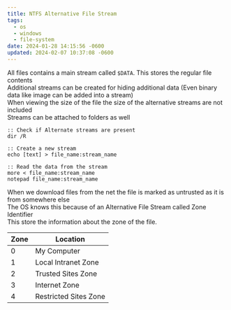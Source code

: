 ```yaml
---
title: NTFS Alternative File Stream
tags:
  - os
  - windows
  - file-system
date: 2024-01-28 14:15:56 -0600
updated: 2024-02-07 10:37:08 -0600
---
```


All files contains a main stream called `$DATA`. This stores the regular file contents  
Additional streams can be created for hiding additional data (Even binary data like image can be added into a stream)  
When viewing the size of the file the size of the alternative streams are not included  
Streams can be attached to folders as well

````batch
:: Check if Alternate streams are present
dir /R

:: Create a new stream
echo [text] > file_name:stream_name

:: Read the data from the stream
more < file_name:stream_name
notepad file_name:stream_name
````

When we download files from the net the file is marked as untrusted as it is from somewhere else  
The OS knows this because of an Alternative File Stream called Zone Identifier  
This store the information about the zone of the file.

| Zone | Location              |
| ---- | --------------------- |
| 0    | My Computer           |
| 1    | Local Intranet Zone   |
| 2    | Trusted Sites Zone    |
| 3    | Internet Zone         |
| 4    | Restricted Sites Zone |

